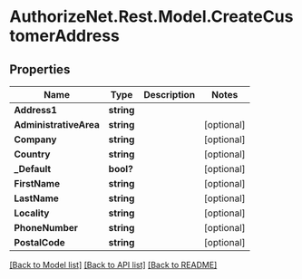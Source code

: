 # AuthorizeNet.Rest.Model.CreateCustomerAddress
## Properties

Name | Type | Description | Notes
------------ | ------------- | ------------- | -------------
**Address1** | **string** |  | 
**AdministrativeArea** | **string** |  | [optional] 
**Company** | **string** |  | [optional] 
**Country** | **string** |  | [optional] 
**_Default** | **bool?** |  | [optional] 
**FirstName** | **string** |  | [optional] 
**LastName** | **string** |  | [optional] 
**Locality** | **string** |  | [optional] 
**PhoneNumber** | **string** |  | [optional] 
**PostalCode** | **string** |  | [optional] 

[[Back to Model list]](../README.md#documentation-for-models) [[Back to API list]](../README.md#documentation-for-api-endpoints) [[Back to README]](../README.md)


